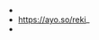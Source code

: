 -
- https://ayo.so/reki_ 
-
<!---
reki7331/reki7331 is a ✨ special ✨ repository because its `README.md` (this file) appears on your GitHub profile.
You can click the Preview link to take a look at your changes.
--->
